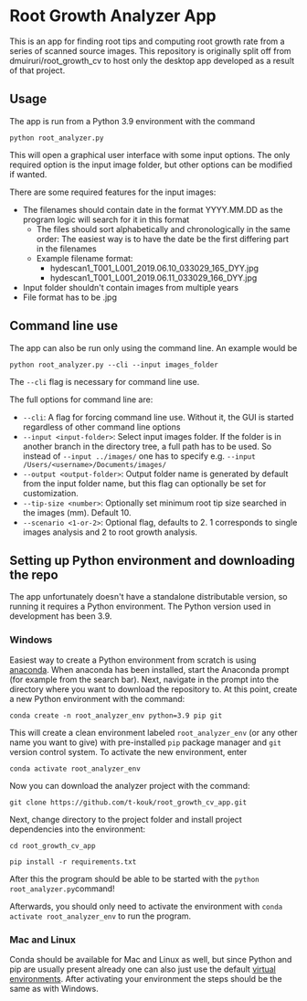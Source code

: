 # Root Growth Analyzer App
This is an app for finding root tips and computing root growth rate from a series of scanned source images. This repository is originally split off from dmuiruri/root_growth_cv to host only the desktop app developed as a result of that project.
## Usage
The app is run from a Python 3.9 environment with the command

`python root_analyzer.py`

This will open a graphical user interface with some input options. The only required option is the input image folder, but other options can be modified if wanted.

There are some required features for the input images:
-   The filenames should contain date in the format YYYY.MM.DD as the program logic will search for it in this format
	- The files should sort alphabetically and chronologically in the same order: The easiest way is to have the date be the first differing part in the filenames
	- Example filename format:
		- hydescan1_T001_L001_2019.06.10_033029_165_DYY.jpg
		- hydescan1_T001_L001_2019.06.11_033029_166_DYY.jpg
- Input folder shouldn't contain images from multiple years
- File format has to be .jpg

## Command line use
The app can also be run only using the command line. An example would be

`python root_analyzer.py --cli --input images_folder`

The `--cli` flag is necessary for command line use.

The full options for command line are:
- `--cli`: A flag for forcing command line use. Without it, the GUI is started regardless of other command line options
- `--input <input-folder>`: Select input images folder. If the folder is in another branch in the directory tree, a full path has to be used. So instead of `--input ../images/` one has to specify e.g. `--input /Users/<username>/Documents/images/`
- `--output <output-folder>`: Output folder name is generated by default from the input folder name, but this flag can optionally be set for customization.
- `--tip-size <number>`: Optionally set minimum root tip size searched in the images (mm). Default 10.
- `--scenario <1-or-2>`: Optional flag, defaults to 2.  1 corresponds to single images analysis and 2 to root growth analysis.

## Setting up Python environment and downloading the repo
The app unfortunately doesn't have a standalone distributable version, so running it requires a Python environment. The Python version used in development has been 3.9.
### Windows

Easiest way to create a Python environment from scratch is using [anaconda](https://docs.anaconda.com/anaconda/install/windows/). When anaconda has been installed, start the Anaconda prompt (for example from the search bar). Next, navigate in the prompt into the directory where you want to download the repository to. At this point, create a new Python environment with the command:

`conda create -n root_analyzer_env python=3.9 pip git`

This will create a clean environment labeled `root_analyzer_env` (or any other name you want to give) with pre-installed `pip` package manager and `git` version control system. To activate the new environment, enter

`conda activate root_analyzer_env`

Now you can download the analyzer project with the command:

`git clone https://github.com/t-kouk/root_growth_cv_app.git`

Next, change directory to the project folder and install project dependencies into the environment:

`cd root_growth_cv_app`

`pip install -r requirements.txt`

After this the program should be able to be started with the `python root_analyzer.py`command!

Afterwards, you should only need to activate the environment with `conda activate root_analyzer_env` to run the program.

### Mac and Linux
Conda should be available for Mac and Linux as well, but since Python and pip are usually present already one can also just use the default [virtual environments](https://docs.python.org/3/tutorial/venv.html). After activating your environment the steps should be the same as with Windows.